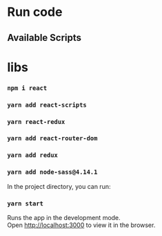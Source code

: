 # Run code
## Available Scripts

# libs
### `npm i react`
### `yarn add react-scripts`
### `yarn react-redux`
### `yarn add react-router-dom`
### `yarn add redux`
### `yarn add node-sass@4.14.1`


In the project directory, you can run:
### `yarn start`


Runs the app in the development mode.\
Open [http://localhost:3000](http://localhost:3000) to view it in the browser.


